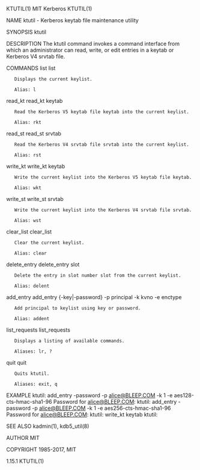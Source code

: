 KTUTIL(1)                                                                                        MIT Kerberos                                                                                       KTUTIL(1)



NAME
       ktutil - Kerberos keytab file maintenance utility

SYNOPSIS
       ktutil

DESCRIPTION
       The ktutil command invokes a command interface from which an administrator can read, write, or edit entries in a keytab or Kerberos V4 srvtab file.

COMMANDS
   list
          list

       Displays the current keylist.

       Alias: l

   read_kt
          read_kt keytab

       Read the Kerberos V5 keytab file keytab into the current keylist.

       Alias: rkt

   read_st
          read_st srvtab

       Read the Kerberos V4 srvtab file srvtab into the current keylist.

       Alias: rst

   write_kt
          write_kt keytab

       Write the current keylist into the Kerberos V5 keytab file keytab.

       Alias: wkt

   write_st
          write_st srvtab

       Write the current keylist into the Kerberos V4 srvtab file srvtab.

       Alias: wst

   clear_list
          clear_list

       Clear the current keylist.

       Alias: clear

   delete_entry
          delete_entry slot

       Delete the entry in slot number slot from the current keylist.

       Alias: delent

   add_entry
          add_entry {-key|-password} -p principal -k kvno -e enctype

       Add principal to keylist using key or password.

       Alias: addent

   list_requests
          list_requests

       Displays a listing of available commands.

       Aliases: lr, ?

   quit
          quit

       Quits ktutil.

       Aliases: exit, q

EXAMPLE
              ktutil:  add_entry -password -p alice@BLEEP.COM -k 1 -e
                  aes128-cts-hmac-sha1-96
              Password for alice@BLEEP.COM:
              ktutil:  add_entry -password -p alice@BLEEP.COM -k 1 -e
                  aes256-cts-hmac-sha1-96
              Password for alice@BLEEP.COM:
              ktutil:  write_kt keytab
              ktutil:

SEE ALSO
       kadmin(1), kdb5_util(8)

AUTHOR
       MIT

COPYRIGHT
       1985-2017, MIT




1.15.1                                                                                                                                                                                              KTUTIL(1)
